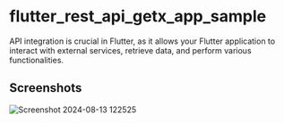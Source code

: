 # flutter_rest_api_getx_app_sample

API integration is crucial in Flutter, as it allows your Flutter application to interact with external services, retrieve data, and perform various functionalities.

## Screenshots

![Screenshot 2024-08-13 122525](https://github.com/user-attachments/assets/76383908-5468-44eb-b072-bd7d6e50fdbe)
